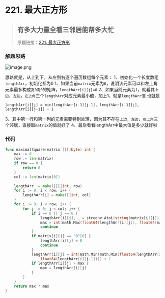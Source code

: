 # 221. 最大正方形
> ## 有多大力量全看三邻居能帮多大忙
> 原题链接：[221. 最大正方形](https://leetcode-cn.com/problems/maximal-square/)

### 解题思路
![image.png](https://pic.leetcode-cn.com/ad119192cf5baecb157c2d6a79c8969a0242bf6e78c21b07c75912d5ba7fd54b-image.png)

思路就是，从上到下，从左到右逐个遍历数组每个元素：
1、初始化一个长度数组``lengthArr``，初始化都为0
1、如果当前``matrix``元素为``0``，说明该元素可以和左上角元素最多构成``宽0高0``的矩阵，``lengthArr[i][j]=0``
2、如果当前元素为``1``，就看其``上边``，``左边``，``左上角``三个``lengthArr``对应元素最小值，加上1，就是``lengthArr``值
也就是
```
lengthArr[i][j] = min(lengthArr[i-1][j-1], lengthArr[i-1][j], lengthArr[i][j-1]) + 1
```
3、其中第一行和第一列的元素需要特别处理，因为其不存在``上边``，``左边``，``左上角``三个邻居，直接取``matrix``的值就好了
4、最后看看lengthArr中最大值是多少就好啦
### 代码

```go
func maximalSquare(matrix [][]byte) int {
	max := 0
	row := len(matrix)
    if row == 0 {
		return 0
	}
	col := len(matrix[0])
    
	lengthArr := make([][]int, row)
	for i := 0; i < row; i++ {
		lengthArr[i] = make([]int, col)
	}
	for i := 0; i < row; i++ {
		for j := 0; j < col; j++ {
			if i == 0 || j == 0 {
				lengthArr[i][j], _ = strconv.Atoi(string(matrix[i][j]))
				max = int(math.Max(float64(lengthArr[i][j]), float64(max)))
				continue
			}
			if matrix[i][j] == "0"[0] {
				lengthArr[i][j] = 0
				continue
			}
			lengthArr[i][j] = int(math.Min(math.Min(float64(lengthArr[i-1][j-1]), float64(lengthArr[i-1][j])),
				float64(lengthArr[i][j-1]))) + 1
			if lengthArr[i][j] > max {
				max = lengthArr[i][j]
			}
		}
	}
	return max * max
}
```
